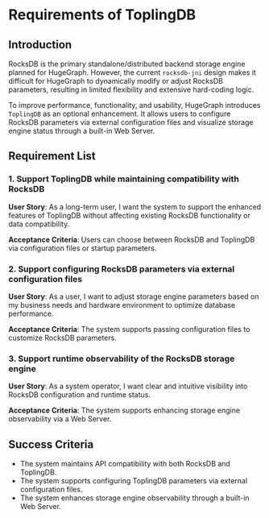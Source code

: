 # Requirements of ToplingDB

## Introduction

RocksDB is the primary standalone/distributed backend storage engine planned for HugeGraph.
However, the current `rocksdb-jni` design makes it difficult for HugeGraph to dynamically modify or adjust RocksDB parameters, resulting in limited flexibility and extensive hard-coding logic.

To improve performance, functionality, and usability, HugeGraph introduces `ToplingDB` as an optional enhancement.
It allows users to configure RocksDB parameters via external configuration files and visualize storage engine status through a built-in Web Server.

## Requirement List

### 1. Support ToplingDB while maintaining compatibility with RocksDB

**User Story**: As a long-term user, I want the system to support the enhanced features of ToplingDB without affecting existing RocksDB functionality or data compatibility.

**Acceptance Criteria**: Users can choose between RocksDB and ToplingDB via configuration files or startup parameters.

### 2. Support configuring RocksDB parameters via external configuration files

**User Story**: As a user, I want to adjust storage engine parameters based on my business needs and hardware environment to optimize database performance.

**Acceptance Criteria**: The system supports passing configuration files to customize RocksDB parameters.

### 3. Support runtime observability of the RocksDB storage engine

**User Story**: As a system operator, I want clear and intuitive visibility into RocksDB configuration and runtime status.

**Acceptance Criteria**: The system supports enhancing storage engine observability via a Web Server.

## Success Criteria

* The system maintains API compatibility with both RocksDB and ToplingDB.
* The system supports configuring ToplingDB parameters via external configuration files.
* The system enhances storage engine observability through a built-in Web Server.
